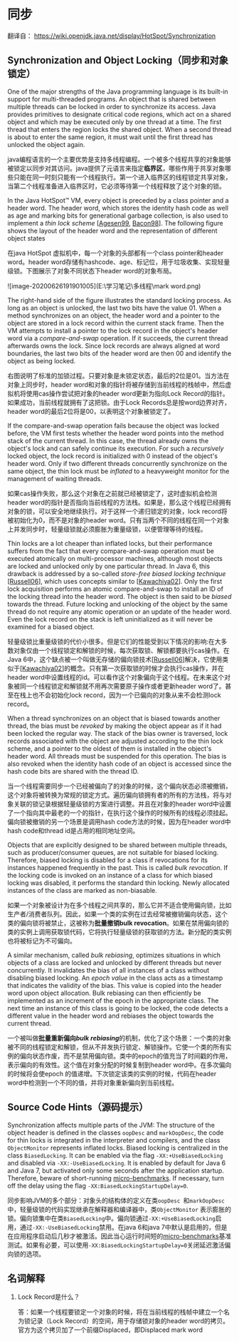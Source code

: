 # 同步
翻译自： https://wiki.openjdk.java.net/display/HotSpot/Synchronization

## Synchronization and Object Locking（同步和对象锁定）

One of the major strengths of the Java programming language is its built-in support for multi-threaded programs. An object that is shared between multiple threads can be locked in order to synchronize its access. Java provides primitives to designate critical code regions, which act on a shared object and which may be executed only by one thread at a time. The first thread that enters the region locks the shared object. When a second thread is about to enter the same region, it must wait until the first thread has unlocked the object again.

java编程语言的一个主要优势是支持多线程编程。一个被多个线程共享的对象能够被锁定以同步对其访问。java提供了元语言来指定**临界区**，哪些作用于共享对象哪些只能在同一时刻只能有一个线程执行。第一个进入临界区的线程锁定共享对象，当第二个线程准备进入临界区时，它必须等待第一个线程释放了这个对象的锁。

In the Java HotSpot™ VM, every object is preceded by a class pointer and a header word. The header word, which stores the identity hash code as well as age and marking bits for generational garbage collection, is also used to implement a *thin lock scheme* [[Agesen99](https://wiki.openjdk.java.net/display/HotSpot/Synchronization#Synchronization-Agesen99), [Bacon98](https://wiki.openjdk.java.net/display/HotSpot/Synchronization#Synchronization-Bacon98)]. The following figure shows the layout of the header word and the representation of different object states

在java HotSpot 虚拟机中，每一个对象的头部都有一个class pointer和header word。header word存储有hashcode、age、标记位，用于垃圾收集、实现轻量级锁。下图展示了对象不同状态下header word的对象布局。

![image-20200626191901005](E:\学习笔记\多线程\mark word.png)

The right-hand side of the figure illustrates the standard locking process. As long as an object is unlocked, the last two bits have the value 01. When a method synchronizes on an object, the header word and a pointer to the object are stored in a lock record within the current stack frame. Then the VM attempts to install a pointer to the lock record in the object's header word via a *compare-and-swap* operation. If it succeeds, the current thread afterwards owns the lock. Since lock records are always aligned at word boundaries, the last two bits of the header word are then 00 and identify the object as being locked.

右图说明了标准的加锁过程。只要对象是未锁定状态，最后的2位是01。当方法在对象上同步时，header word和对象的指针将被存储到当前线程的栈帧中，然后虚拟机将使用cas操作尝试把对象的header word更新为指向Lock Record的指针。如果成功，当前线程就拥有了这把锁。由于Lock Records总是按word边界对齐，header word的最后2位将是00，以表明这个对象被锁定了。

If the compare-and-swap operation fails because the object was locked before, the VM first tests whether the header word points into the method stack of the current thread. In this case, the thread already owns the object's lock and can safely continue its execution. For such a *recursively* locked object, the lock record is initialized with 0 instead of the object's header word. Only if two different threads concurrently synchronize on the same object, the thin lock must be *inflated* to a heavyweight monitor for the management of waiting threads.

如果cas操作失败，那么这个对象在之前就已经被锁定了，这时虚拟机会检测header word的指针是否指向当前线程的方法栈。如果是，那么这个线程已经拥有对象的锁，可以安全地继续执行。对于这样一个递归锁定的对象，lock record将被初始化为0，而不是对象的header word。只有当两个不同的线程在同一个对象上并发同步时，轻量级锁就必须膨胀为重量级锁，以便管理等待的线程。

Thin locks are a lot cheaper than inflated locks, but their performance suffers from the fact that every compare-and-swap operation must be executed atomically on multi-processor machines, although most objects are locked and unlocked only by one particular thread. In Java 6, this drawback is addressed by a so-called *store-free biased locking technique* [[Russell06](https://wiki.openjdk.java.net/display/HotSpot/Synchronization#Synchronization-Russel06)], which uses concepts similar to [[Kawachiya02](https://wiki.openjdk.java.net/display/HotSpot/Synchronization#Synchronization-Kawachiya02)]. Only the first lock acquisition performs an atomic compare-and-swap to install an ID of the locking thread into the header word. The object is then said to be *biased* towards the thread. Future locking and unlocking of the object by the same thread do not require any atomic operation or an update of the header word. Even the lock record on the stack is left uninitialized as it will never be examined for a biased object.

轻量级锁比重量级锁的代价小很多。但是它们的性能受到以下情况的影响:在大多数对象仅由一个线程锁定和解锁的时候，每次获取锁、解锁都要执行cas操作。在Java 6中，这个缺点被一个叫做无存储的偏向锁技术[[Russell06](https://wiki.openjdk.java.net/display/HotSpot/Synchronization#Synchronization-Russel06)]解决，它使用类似于[[Kawachiya02](https://wiki.openjdk.java.net/display/HotSpot/Synchronization#Synchronization-Kawachiya02)]的概念。只有第一次获取锁的时候才会执行cas操作，并在header word中设置线程的id。可以看作这个对象偏向于这个线程。在未来这个对象被同一个线程锁定和解锁就不用再次需要原子操作或者更新header word了。甚至在栈上也不会初始化lock record，因为一个已偏向的对象从来不会检测lock record。

When a thread synchronizes on an object that is biased towards another thread, the bias must be *revoked* by making the object appear as if it had been locked the regular way. The stack of the bias owner is traversed, lock records associated with the object are adjusted according to the thin lock scheme, and a pointer to the oldest of them is installed in the object's header word. All threads must be suspended for this operation. The bias is also revoked when the identity hash code of an object is accessed since the hash code bits are shared with the thread ID.

当一个线程需要同步一个已经被偏向了的对象的时候，这个偏向状态必须被撤销，这个对象将被转换为常规的锁定方式。遍历偏向锁拥有者的所有的方法栈，将与对象关联的锁记录根据轻量级锁的方案进行调整。并且在对象的header word中设置了一个指向其中最老的一个的指针，在执行这个操作的时候所有的线程必须挂起。偏向锁被撤销的另一个场景是调用hash code方法的时候，因为在header word中hash code和thread id是占用的相同地址空间。

Objects that are explicitly designed to be shared between multiple threads, such as producer/consumer queues, are not suitable for biased locking. Therefore, biased locking is disabled for a class if revocations for its instances happened frequently in the past. This is called *bulk revocation*. If the locking code is invoked on an instance of a class for which biased locking was disabled, it performs the standard thin locking. Newly allocated instances of the class are marked as non-biasable.

如果一个对象被设计为在多个线程之间共享的，那么它并不适合使用偏向锁，比如生产者/消费者队列。因此，如果一个类的实例在过去经常被撤销偏向状态，这个类的偏向锁将被禁止，这被称为**批量撤销bulk revocation**。如果在禁用偏向锁的类的实例上调用获取锁代码，它将执行轻量级锁的获取锁的方法。新分配的类实例也将被标记为不可偏向。

A similar mechanism, called *bulk rebiasing*, optimizes situations in which objects of a class are locked and unlocked by different threads but never concurrently. It invalidates the bias of all instances of a class without disabling biased locking. An *epoch value* in the class acts as a timestamp that indicates the validity of the bias. This value is copied into the header word upon object allocation. Bulk rebiasing can then efficiently be implemented as an increment of the epoch in the appropriate class. The next time an instance of this class is going to be locked, the code detects a different value in the header word and rebiases the object towards the current thread.

一个被叫做**批量重新偏向*bulk rebiasing***的机制，优化了这个场景：一个类的对象被不同的线程锁定和解锁，但从不并发执行锁定、解锁操作。它使一个类的所有实例的偏向状态作废，而不是禁用偏向锁。类中的epoch的值充当了时间戳的作用，表示偏向的有效性。这个值在对象分配的时候复制到header word中。在多次偏向的时候将会使epoch 的值递增。下次锁定该类的实例的时候，代码在header word中检测到一个不同的值，并将对象重新偏向到当前线程。

## Source Code Hints（源码提示）

Synchronization affects multiple parts of the JVM: The structure of the object header is defined in the classes `oopDesc` and `markOopDesc`, the code for thin locks is integrated in the interpreter and compilers, and the class `ObjectMonitor` represents inflated locks. Biased locking is centralized in the class `BiasedLocking`. It can be enabled via the flag `-XX:+UseBiasedLocking` and disabled via `-XX:-UseBiasedLocking`. It is enabled by default for Java 6 and Java 7, but activated only some seconds after the application startup. Therefore, beware of short-running [micro-benchmarks](https://wiki.openjdk.java.net/display/HotSpot/MicroBenchmarks). If necessary, turn off the delay using the flag `-XX:BiasedLockingStartupDelay=0`.

同步影响JVM的多个部分：对象头的结构体的定义在类`oopDesc `和`markOopDesc`中，轻量级锁的代码实现继承在解释器和编译器中，类`ObjectMonitor` 表示膨胀的锁。偏向锁集中在类`BiasedLocking`中。偏向锁通过`-XX:+UseBiasedLocking`启用，通过`-XX:-UseBiasedLocking`禁用。在java 6和java 7中默认是启用的，但是在应用程序启动后几秒才被激活。因此当心运行时间短的[micro-benchmarks](https://wiki.openjdk.java.net/display/HotSpot/MicroBenchmarks)基准测试。如果有必要，可以使用`-XX:BiasedLockingStartupDelay=0`关闭延迟激活偏向锁的选项。



## 名词解释

1. Lock Record是什么？

   答：如果一个线程要锁定一个对象的时候，将在当前线程的栈帧中建立一个名为锁记录（Lock Record）的空间，用于存储锁对象的header word的拷贝。官方为这个拷贝加了一个前缀Displaced，即Displaced mark word



